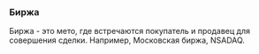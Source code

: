 ### Биржа
Биржа - это мето, где встречаются покупатель и продавец для совершения сделки. Например, Московская биржа, NSADAQ.